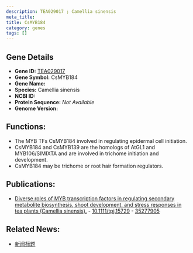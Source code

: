 ```yaml
---
description: TEA029017 ; Camellia sinensis
meta_title:
title: CsMYB184
category: genes
tags: []
---
```


## Gene Details
- **Gene ID:**	[TEA029017](https://www.maizegdb.org/gene_center/gene/TEA029017)
- **Gene Symbol:** CsMYB184
- **Gene Name:** 
- **Species:** Camellia sinensis
- **NCBI ID:** [  ]()
- **Protein Sequence:** *Not Available*
- **Genome Version:** []()

## Functions:
   - The MYB TFs CsMYB184 involved in regulating epidermal cell initiation.
   - CsMYB184 and CsMYB139 are the homologs of AtGL1 and MYB106/SlMIXTA and are involved in trichome initiation and development.
   - CsMYB184  may be trichome or root hair formation regulators.

## Publications:
   - [Diverse roles of MYB transcription factors in regulating secondary metabolite biosynthesis, shoot development, and stress responses in tea plants (Camellia sinensis).]( https://onlinelibrary.wiley.com/doi/10.1111/tpj.15729 ) - [10.1111/tpj.15729]( https://onlinelibrary.wiley.com/doi/10.1111/tpj.15729 ) - [35277905](https://pubmed.ncbi.nlm.nih.gov/35277905/)

## Related News:
   - [新闻标题](https://mp.weixin.qq.com/s?__biz=MzIyOTY2NDYyNQ==&mid=2247535113&idx=1&sn=2911c19aca9f6506b32e7103cfcd808a&chksm=e8bd3817dfcab1016f3122f741841e4d0be3fdb2869149f8ca1223d687d12db221ac0baa2f16&scene=27#wechat_redirect)
